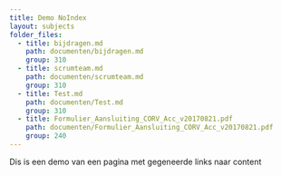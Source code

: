 ```yaml
---
title: Demo NoIndex
layout: subjects
folder_files:
  - title: bijdragen.md
    path: documenten/bijdragen.md
    group: 310
  - title: scrumteam.md
    path: documenten/scrumteam.md
    group: 310
  - title: Test.md
    path: documenten/Test.md
    group: 310
  - title: Formulier_Aansluiting_CORV_Acc_v20170821.pdf
    path: documenten/Formulier_Aansluiting_CORV_Acc_v20170821.pdf
    group: 240
---
```

Dis is een demo van een pagina met gegeneerde links naar content
